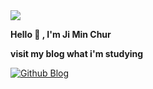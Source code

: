 <img src="https://capsule-render.vercel.app/api?type=waving&color=ddd6f3&height=150&section=header" />

<p align="center">

**Hello 👋 , I'm Ji Min Chur**

**visit my blog what i'm studying**

[![Github Blog](https://img.shields.io/badge/Github_Blog-8B89CC?style=for-the-badge&logo=About.me&logoColor=white)](https://jiminchur.github.io/)

</p>


